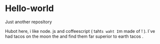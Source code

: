 # Hello-world
Just another reposltory


Hubot here, i like node. js and coffeescript ( taht`s waht I`m made of ! ).
I`ve had tacos on the moon the and find them far superior to earth tacos .
